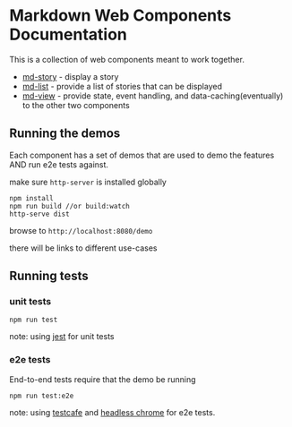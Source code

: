 # Markdown Web Components Documentation


This is a collection of web components meant to work together.

* [md-story](../docs/md-story.md) - display a story
* [md-list](../docs/md-list.md) - provide a list of stories that can be displayed
* [md-view](../docs/md-view.md) - provide state, event handling, and data-caching(eventually) to the other two components


## Running the demos

Each component has a set of demos that are used to demo the features AND run e2e tests against.

make sure `http-server` is installed globally

```shell
npm install
npm run build //or build:watch
http-serve dist
```

browse to `http://localhost:8080/demo`

there will be links to different use-cases

## Running tests

### unit tests

```
npm run test
```
note: using [jest](https://jestjs.io/) for unit tests

### e2e tests
End-to-end tests require that the demo be running
```
npm run test:e2e
```

note: using [testcafe](https://devexpress.github.io/testcafe/) and [headless chrome](https://chromium.googlesource.com/chromium/src/+/lkgr/headless/) for e2e tests.



